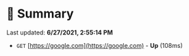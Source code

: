 # 📖 Summary
Last updated: **6/27/2021, 2:55:14 PM**

- `GET` [https://google.com](https://google.com) - **Up** (108ms)
